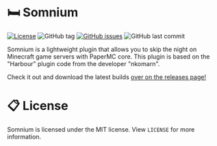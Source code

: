 # 🛏️ Somnium
[![License](https://img.shields.io/badge/license-MIT-brightgreen.svg)](https://github.com/kiinse/somnium/blob/master/LICENSE)
![GitHub tag](https://img.shields.io/github/v/tag/kiinse/somnium?style=flat-square)
[![GitHub issues](https://img.shields.io/github/issues/kiinse/somnium?style=flat-square)](https://github.com/kiinse/somnium/issues)
![GitHub last commit](https://img.shields.io/github/last-commit/kiinse/somnium?style=flat-square)

Somnium is a lightweight plugin that allows you to skip the night on Minecraft game servers with PaperMC core.
This plugin is based on the "Harbour" plugin code from the developer "nkomarn".

Check it out and download the latest builds [over on the releases page!](https://github.com/kiinse/somnium/releases)

# 📋 License
Somnium is licensed under the MIT license. View `LICENSE` for more information.

[discord-invite]: https://discord.gg/UACRzwe
